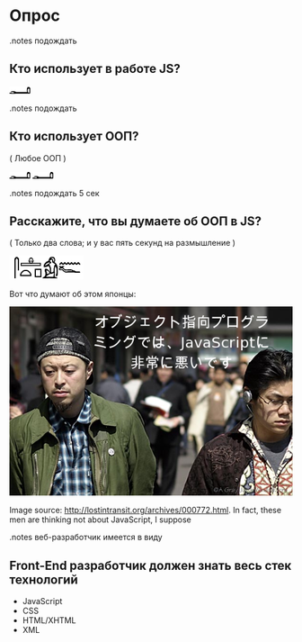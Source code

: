 <!SLIDE subsection transition=uncover>

# Опрос #

<!SLIDE transition=uncover>

.notes подождать

## Кто использует в работе JS? ##

![Египетская рука](egy_arm.png)

<!SLIDE transition=uncover>

.notes подождать

## Кто использует ООП? ##

( Любое ООП )

![Египетская рука](egy_arm.png) ![Египетская рука](egy_arm.png)

<!SLIDE transition=uncover>

.notes подождать 5 сек

## Расскажите, что вы думаете об ООП в JS? ##

( Только два слова; и у вас пять секунд на размышление )

![Два египетских рта](egy_oop.png)

<!SLIDE transition=uncover>

Вот что думают об этом японцы:

![Японцы об ООП в JS](japanese-about-oop-in-js.png)

<span class="legal-copy">Image source: http://lostintransit.org/archives/000772.html. In fact, these men are thinking not about JavaScript, I suppose</span>

<!SLIDE transition=uncover>

.notes веб-разработчик имеется в виду

## Front-End разработчик должен знать весь стек технологий ##

* JavaScript
* CSS
* HTML/XHTML
* XML